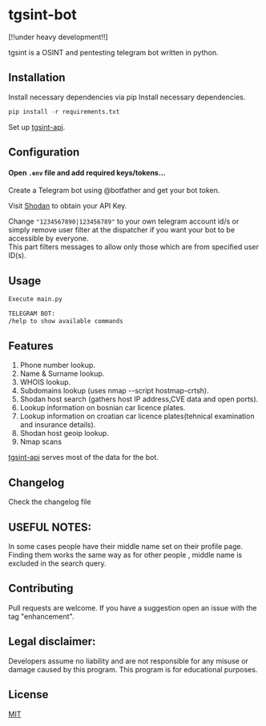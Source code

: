# tgsint-bot
[!!under heavy development!!]

tgsint is a OSINT and pentesting telegram bot written in python.

## Installation

Install necessary dependencies via pip
Install necessary dependencies.
```python
pip install -r requirements.txt
```

Set up [tgsint-api](https://github.com/runtimeterrorist/tgsint-api).

## Configuration

#### Open `.env` file and add required keys/tokens...

Create a Telegram bot using @botfather and get your bot token.

Visit [Shodan](https://developer.shodan.io/) to obtain your API Key.

Change `"1234567890|123456789"` to your own telegram account id/s or simply remove user filter at the dispatcher if you want your bot to be accessible by everyone.  
This part filters messages to allow only those which are from specified user ID(s).

## Usage

```bash
Execute main.py  

TELEGRAM BOT:
/help to show available commands
```

## Features

1. Phone number lookup.
2. Name & Surname lookup.
3. WHOIS lookup.
4. Subdomains lookup (uses nmap --script hostmap-crtsh).
5. Shodan host search (gathers host IP address,CVE data and open ports).
6. Lookup information on bosnian car licence plates.
7. Lookup information on croatian car licence plates(tehnical examination and insurance details).
8. Shodan host geoip lookup.
9. Nmap scans

[tgsint-api](https://github.com/runtimeterrorist/tgsint-api) serves most of the data for the bot.
## Changelog

Check the changelog file


## USEFUL NOTES:
In some cases people have their middle name set on their profile page.
Finding them works the same way as for other people , middle name is excluded in the search query. 

## Contributing

Pull requests are welcome.
If you have a suggestion open an issue with the tag "enhancement".  

## Legal disclaimer:
Developers assume no liability and are not responsible for any misuse or damage caused by this program.
This program is for educational purposes.

## License
[MIT](https://choosealicense.com/licenses/mit/)
